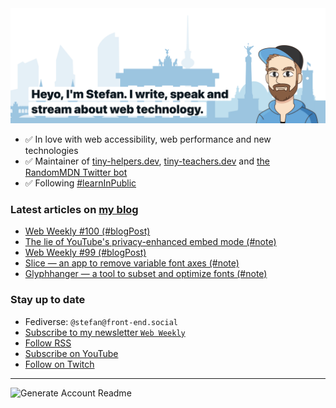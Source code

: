 <img alt="Heyo, I'm Stefan. I write and speak about web technology." src="https://raw.githubusercontent.com/stefanjudis/stefanjudis/main/screenshot.png">

- ✅ In love with web accessibility, web performance and new technologies
- ✅ Maintainer of [tiny-helpers.dev](https://tiny-helpers.dev), [tiny-teachers.dev](https://tiny-teachers.dev/) and [the RandomMDN Twitter bot](https://twitter.com/randomMDN)
- ✅ Following [#learnInPublic](https://www.stefanjudis.com/today-i-learned/)
### Latest articles on [my blog](https://www.stefanjudis.com)

<!-- BLOG-POST-LIST:START -->
- [Web Weekly #100 &lpar;#blogPost&rpar;](https://www.stefanjudis.com/blog/web-weekly-100/)
- [The lie of YouTube&#39;s privacy-enhanced embed mode &lpar;#note&rpar;](https://www.stefanjudis.com/notes/the-lie-of-youtubes-privacy-enhanced-embed-mode/)
- [Web Weekly #99 &lpar;#blogPost&rpar;](https://www.stefanjudis.com/blog/web-weekly-99/)
- [Slice — an app to remove variable font axes &lpar;#note&rpar;](https://www.stefanjudis.com/notes/slice-an-app-to-remove-variable-font-axes/)
- [Glyphhanger — a tool to subset and optimize fonts &lpar;#note&rpar;](https://www.stefanjudis.com/notes/glyphhanger-a-tool-subset-and-optimize-fonts/)
<!-- BLOG-POST-LIST:END -->

### Stay up to date

- Fediverse: `@stefan@front-end.social`
- [Subscribe to my newsletter `Web Weekly`](https://webweekly.email/)
- [Follow RSS](https://www.stefanjudis.com/feeds/)
- [Subscribe on YouTube](https://youtube.com/c/stefanjudis)
- [Follow on Twitch](https://www.twitch.tv/stefanjudis)

---

![Generate Account Readme](https://github.com/stefanjudis/stefanjudis/workflows/Generate%20Account%20Readme/badge.svg)
